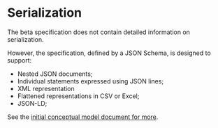 Serialization
=============

The beta specification does not contain detailed information on serialization. 

However, the specification, defined by a JSON Schema, is designed to support:

* Nested JSON documents; 
* Individual statements expressed using JSON lines;
* XML representation
* Flattened representations in CSV or Excel;
* JSON-LD; 

See the [initial conceptual model document for more](https://docs.google.com/document/d/1-nvxqKLVkWHOpu1bbr3s7E_ZCO416MrjjIMzivYjPgQ/edit#heading=h.4b74mxz3j34d).
